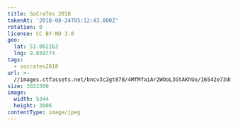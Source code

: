 ```yaml
---
title: SoCraTes 2018
takenAt: '2018-08-24T05:12:43.000Z'
rotation: 0
license: CC BY-ND 3.0
geo:
  lat: 53.002163
  lng: 9.859774
tags:
  - socrates2018
url: >-
  //images.ctfassets.net/bncv3c2gt878/4MfMfaiAr2WOoL3GtAKhUo/16542e73dd64af978fcb08f7505dacbb/socrates-2018_44404229401_o
size: 3022300
image:
  width: 5344
  height: 3006
contentType: image/jpeg
---
```


